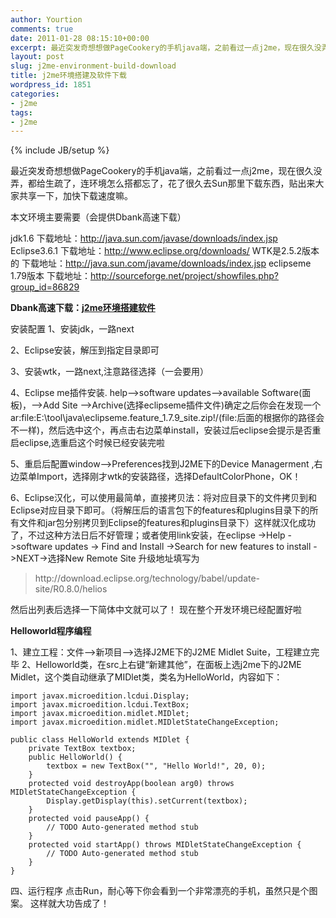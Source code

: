 ```yaml
---
author: Yourtion
comments: true
date: 2011-01-28 08:15:10+00:00
excerpt: 最近突发奇想想做PageCookery的手机java端，之前看过一点j2me，现在很久没弄，都给生疏了，连环境怎么搭都忘了，花了很久去Sun那里下载东西，贴出来大家共享一下，加快下载速度嘛。本文环境主要需要（会提供Dbank高速下载）
layout: post
slug: j2me-environment-build-download
title: j2me环境搭建及软件下载
wordpress_id: 1851
categories:
- j2me
tags:
- j2me
---
```

{% include JB/setup %}

最近突发奇想想做PageCookery的手机java端，之前看过一点j2me，现在很久没弄，都给生疏了，连环境怎么搭都忘了，花了很久去Sun那里下载东西，贴出来大家共享一下，加快下载速度嘛。

本文环境主要需要（会提供Dbank高速下载）

jdk1.6 下载地址：http://java.sun.com/javase/downloads/index.jsp
Eclipse3.6.1 下载地址：http://www.eclipse.org/downloads/
WTK是2.5.2版本的 下载地址：http://java.sun.com/javame/downloads/index.jsp
eclipseme 1.79版本 下载地址：http://sourceforge.net/project/showfiles.php?group_id=86829

**Dbank高速下载：[j2me环境搭建软件](http://dl.dbank.com/c0qbt3fn78)**

安装配置
1、安装jdk，一路next

2、Eclipse安装，解压到指定目录即可

3、安装wtk，一路next,注意路径选择（一会要用）

4、Eclipse me插件安装. help-->software updates-->available Software(面板)，-->Add Site -->Archive(选择eclipseme插件文件)确定之后你会在发现一个ar:file:E:\tool\java\eclipseme.feature_1.7.9_site.zip!/(file:后面的根据你的路径会不一样)，然后选中这个，再点击右边菜单install，安装过后eclipse会提示是否重启eclipse,选重启这个时候已经安装完啦

5、重启后配置window-->Preferences找到J2ME下的Device Managerment ,右边菜单Import，选择刚才wtk的安装路径，选择DefaultColorPhone，OK！

6、Eclipse汉化，可以使用最简单，直接拷贝法：将对应目录下的文件拷贝到和Eclipse对应目录下即可。（将解压后的语言包下的features和plugins目录下的所有文件和jar包分别拷贝到Eclipse的features和plugins目录下）这样就汉化成功了，不过这种方法日后不好管理；或者使用link安装，在eclipse ->Help ->software updates -> Find and Install ->Search for new features to install ->NEXT->选择New Remote Site 升级地址填写为


<blockquote>http://download.eclipse.org/technology/babel/update-site/R0.8.0/helios</blockquote>


然后出列表后选择一下简体中文就可以了！
现在整个开发环境已经配置好啦

**Helloworld程序编程**

1、建立工程：文件-->新项目-->选择J2ME下的J2ME Midlet Suite，工程建立完毕
2、Helloworld类，在src上右键“新建其他”，在面板上选j2me下的J2ME Midlet，这个类自动继承了MIDlet类，类名为HelloWorld，内容如下：

```
import javax.microedition.lcdui.Display;
import javax.microedition.lcdui.TextBox;
import javax.microedition.midlet.MIDlet;
import javax.microedition.midlet.MIDletStateChangeException;  

public class HelloWorld extends MIDlet {
    private TextBox textbox;
    public HelloWorld() {
        textbox = new TextBox("", "Hello World!", 20, 0);
    }
    protected void destroyApp(boolean arg0) throws MIDletStateChangeException {
        Display.getDisplay(this).setCurrent(textbox);
    }
    protected void pauseApp() {
        // TODO Auto-generated method stub
    }
    protected void startApp() throws MIDletStateChangeException {
        // TODO Auto-generated method stub
    }
}
```

四、运行程序
点击Run，耐心等下你会看到一个非常漂亮的手机，虽然只是个图案。
这样就大功告成了！

